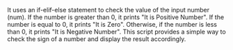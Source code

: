 It uses an if-elif-else statement to check the value of the input number (num). 
If the number is greater than 0, it prints "It is Positive Number". 
If the number is equal to 0, it prints "It is Zero". Otherwise, if the number is less than 0, it prints "It is Negative Number". 
This script provides a simple way to check the sign of a number and display the result accordingly.

